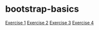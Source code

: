 # bootstrap-basics
[Exercise 1](https://patricklibert.github.io/bootstrap-basics/exercise-1.html)
[Exercise 2](https://patricklibert.github.io/bootstrap-basics/exercise-2.html)
[Exercise 3](https://patricklibert.github.io/bootstrap-basics/exercise-4.html)
[Exercise 4](https://patricklibert.github.io/bootstrap-basics/exercise-4.html)

